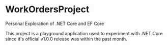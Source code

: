 # WorkOrdersProject
Personal Exploration of .NET Core and EF Core

This project is a playground application used to experiment with .NET Core since it's official v1.0.0 release was within the past month. 
